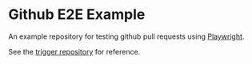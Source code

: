 # Github E2E Example

An example repository for testing github pull requests using [Playwright](https://playwright.dev/).

See the [trigger repository](https://github.com/yowainwright/gh-e2e-ex-trigger) for reference.
